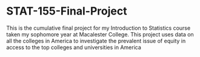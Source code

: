 # STAT-155-Final-Project
This is the cumulative final project for my Introduction to Statistics course taken my sophomore year at Macalester College. This project uses data on all the colleges in America to investigate the prevalent issue of equity in access to the top colleges and universities in America
